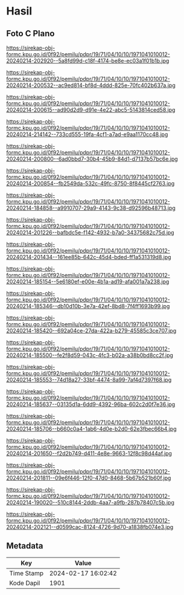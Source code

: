 # Hasil

## Foto C Plano

https://sirekap-obj-formc.kpu.go.id/0f92/pemilu/pdpr/19/71/04/10/10/1971041010012-20240214-202920--5a8fd99d-c18f-4174-be8e-ec03a1f01b1b.jpg

https://sirekap-obj-formc.kpu.go.id/0f92/pemilu/pdpr/19/71/04/10/10/1971041010012-20240214-200532--ac9ed814-bf8d-4ddd-825e-70fc402b637a.jpg

https://sirekap-obj-formc.kpu.go.id/0f92/pemilu/pdpr/19/71/04/10/10/1971041010012-20240214-200615--ad90d2d9-d91e-4e22-abc5-5143814ced58.jpg

https://sirekap-obj-formc.kpu.go.id/0f92/pemilu/pdpr/19/71/04/10/10/1971041010012-20240214-214142--733cd555-19fa-4cf1-a7ad-e9aa1170cc48.jpg

https://sirekap-obj-formc.kpu.go.id/0f92/pemilu/pdpr/19/71/04/10/10/1971041010012-20240214-200800--6ad0bbd7-30b4-45b9-84d1-d7137b57bc6e.jpg

https://sirekap-obj-formc.kpu.go.id/0f92/pemilu/pdpr/19/71/04/10/10/1971041010012-20240214-200854--fb2549da-532c-49fc-8750-8f8445cf2763.jpg

https://sirekap-obj-formc.kpu.go.id/0f92/pemilu/pdpr/19/71/04/10/10/1971041010012-20240214-184858--a9910707-29a9-4143-9c38-d92596b48713.jpg

https://sirekap-obj-formc.kpu.go.id/0f92/pemilu/pdpr/19/71/04/10/10/1971041010012-20240214-201226--bafbdc5e-f142-4932-b7a0-34375682c75d.jpg

https://sirekap-obj-formc.kpu.go.id/0f92/pemilu/pdpr/19/71/04/10/10/1971041010012-20240214-201434--161ee85b-642c-45d4-bded-ff1a531319d8.jpg

https://sirekap-obj-formc.kpu.go.id/0f92/pemilu/pdpr/19/71/04/10/10/1971041010012-20240214-185154--5e6180ef-e00e-4b1a-ad19-afa001a7a238.jpg

https://sirekap-obj-formc.kpu.go.id/0f92/pemilu/pdpr/19/71/04/10/10/1971041010012-20240214-185346--db10d10b-3e7a-42ef-8bd8-7f4ff1693b99.jpg

https://sirekap-obj-formc.kpu.go.id/0f92/pemilu/pdpr/19/71/04/10/10/1971041010012-20240214-185420--692a04ce-27da-422a-b279-45585c3ce707.jpg

https://sirekap-obj-formc.kpu.go.id/0f92/pemilu/pdpr/19/71/04/10/10/1971041010012-20240214-185500--fe2f8d59-043c-4fc3-b02a-a38b0bd8cc2f.jpg

https://sirekap-obj-formc.kpu.go.id/0f92/pemilu/pdpr/19/71/04/10/10/1971041010012-20240214-185553--74d18a27-33bf-4474-8a99-7af4d7397f68.jpg

https://sirekap-obj-formc.kpu.go.id/0f92/pemilu/pdpr/19/71/04/10/10/1971041010012-20240214-185637--03135d1a-6dd9-4392-96ba-602c2d0f7e36.jpg

https://sirekap-obj-formc.kpu.go.id/0f92/pemilu/pdpr/19/71/04/10/10/1971041010012-20240214-185706--b660c0a4-1ab6-4d0e-b2d0-62e3fbec66b4.jpg

https://sirekap-obj-formc.kpu.go.id/0f92/pemilu/pdpr/19/71/04/10/10/1971041010012-20240214-201650--f2d2b749-d411-4e8e-9663-12f8c98d44af.jpg

https://sirekap-obj-formc.kpu.go.id/0f92/pemilu/pdpr/19/71/04/10/10/1971041010012-20240214-201811--09e6f446-12f0-47d0-8468-5b67b521b60f.jpg

https://sirekap-obj-formc.kpu.go.id/0f92/pemilu/pdpr/19/71/04/10/10/1971041010012-20240214-190020--510c8144-2ddb-4aa7-a9fb-287b78407c5b.jpg

https://sirekap-obj-formc.kpu.go.id/0f92/pemilu/pdpr/19/71/04/10/10/1971041010012-20240214-202121--d0599cac-8124-4726-9d70-a1838fb074e3.jpg


## Metadata

| Key        | Value               |
| ---------- | ------------------- |
| Time Stamp | 2024-02-17 16:02:42 |
| Kode Dapil | 1901                |



